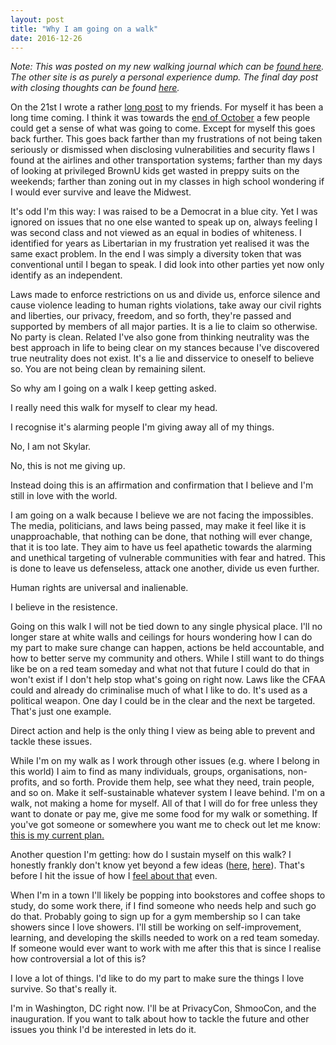 ```yaml
---
layout: post
title: "Why I am going on a walk"
date: 2016-12-26
---
```


*Note: This was posted on my new walking journal which can be [found here](http://llzes.github.io/2016/12/26/going-on-a-walk.html). The other site is as purely a personal experience dump. The final day post with closing thoughts can be found [here](http://llzes.github.io/2017/01/24/day-4.html).*

On the 21st I wrote a rather [long post](http://llzes.github.io/resources/21-12-2016-fb.md) to my friends. For myself it has been a long time coming. I think it was towards the [end of October](https://avizc.github.io/2016/10/31/new-beginnings.html) a few people could get a sense of what was going to come. Except for myself this goes back further. This goes back farther than my frustrations of not being taken seriously or dismissed when disclosing vulnerabilities and security flaws I found at the airlines and other transportation systems; farther than my days of looking at privileged BrownU kids get wasted in preppy suits on the weekends; farther than zoning out in my classes in high school wondering if I would ever survive and leave the Midwest. 

It's odd I'm this way: I was raised to be a Democrat in a blue city. Yet I was ignored on issues that no one else wanted to speak up on, always feeling I was second class and not viewed as an equal in bodies of whiteness. I identified for years as Libertarian in my frustration yet realised it was the same exact problem. In the end I was simply a diversity token that was conventional until I began to speak. I did look into other parties yet now only identify as an independent.

Laws made to enforce restrictions on us and divide us, enforce silence and cause violence leading to human rights violations, take away our civil rights and liberties, our privacy, freedom, and so forth, they're passed and supported by members of all major parties. It is a lie to claim so otherwise. No party is clean. Related I've also gone from thinking neutrality was the best approach in life to being clear on my stances because I've discovered true neutrality does not exist. It's a lie and disservice to oneself to believe so. You are not being clean by remaining silent.

So why am I going on a walk I keep getting asked.

I really need this walk for myself to clear my head.

I recognise it's alarming people I'm giving away all of my things.

No, I am not Skylar.

No, this is not me giving up.

Instead doing this is an affirmation and confirmation that I believe and I'm still in love with the world.

I am going on a walk because I believe we are not facing the impossibles. The media, politicians, and laws being passed, may make it feel like it is unapproachable, that nothing can be done, that nothing will ever change, that it is too late. They aim to have us feel apathetic towards the alarming and unethical targeting of vulnerable communities with fear and hatred. This is done to leave us defenseless, attack one another, divide us even further.

Human rights are universal and inalienable.

I believe in the resistence.

Going on this walk I will not be tied down to any single physical place. I'll no longer stare at white walls and ceilings for hours wondering how I can do my part to make sure change can happen, actions be held accountable, and how to better serve my community and others. While I still want to do things like be on a red team someday and what not that future I could do that in won't exist if I don't help stop what's going on right now. Laws like the CFAA could and already do criminalise much of what I like to do. It's used as a political weapon. One day I could be in the clear and the next be targeted. That's just one example.

Direct action and help is the only thing I view as being able to prevent and tackle these issues.

While I'm on my walk as I work through other issues (e.g. where I belong in this world) I aim to find as many individuals, groups, organisations, non-profits, and so forth. Provide them help, see what they need, train people, and so on. Make it self-sustainable whatever system I leave behind. I'm on a walk, not making a home for myself. All of that I will do for free unless they want to donate or pay me, give me some food for my walk or something. If you've got someone or somewhere you want me to check out let me know: [this is my current plan.](http://llzes.github.io/where/)

Another question I'm getting: how do I sustain myself on this walk? I honestly frankly don't know yet beyond a few ideas ([here](https://github.com/llzes/Walk/blob/master/walking-stuff/finances.md), [here](http://llzes.github.io/faq/)). That's before I hit the issue of how I [feel about that](http://llzes.github.io/codeofethics/) even.

When I'm in a town I'll likely be popping into bookstores and coffee shops to study, do some work there, if I find someone who needs help and such go do that. Probably going to sign up for a gym membership so I can take showers since I love showers. I'll still be working on self-improvement, learning, and developing the skills needed to work on a red team someday. If someone would ever want to work with me after this that is since I realise how controversial a lot of this is?

I love a lot of things. I'd like to do my part to make sure the things I love survive. So that's really it.

I'm in Washington, DC right now. I'll be at PrivacyCon, ShmooCon, and the inauguration. If you want to talk about how to tackle the future and other issues you think I'd be interested in lets do it.
